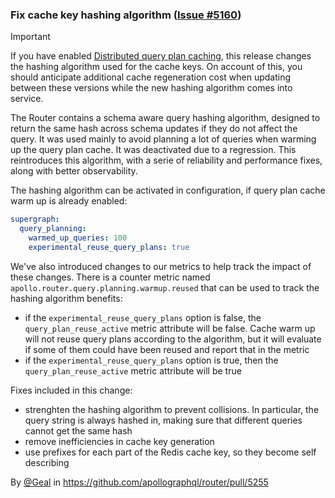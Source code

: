 ### Fix cache key hashing algorithm ([Issue #5160](https://github.com/apollographql/router/issues/5160))

> [!IMPORTANT]
> If you have enabled [Distributed query plan caching](https://www.apollographql.com/docs/router/configuration/distributed-caching/#distributed-query-plan-caching), this release changes the hashing algorithm used for the cache keys.  On account of this, you should anticipate additional cache regeneration cost when updating between these versions while the new hashing algorithm comes into service.

The Router contains a schema aware query hashing algorithm, designed to return the same hash across schema updates if they do not affect the query. It was used mainly to avoid planning a lot of queries when warming up the query plan cache. It was deactivated due to a regression. This reintroduces this algorithm, with a serie of reliability and performance fixes, along with better observability.

The hashing algorithm can be activated in configuration, if query plan cache warm up is already enabled:

```yaml title="router.yaml"
supergraph:
  query_planning:
    warmed_up_queries: 100
    experimental_reuse_query_plans: true
```


We've also introduced changes to our metrics to help track the impact of these changes. There is a counter metric named `apollo.router.query.planning.warmup.reused` that can be used to track the hashing algorithm benefits:
- if the `experimental_reuse_query_plans` option is false, the `query_plan_reuse_active` metric attribute will be false. Cache warm up will not reuse query plans according to the algorithm, but it will evaluate if some of them could have been reused and report that in the metric
- if the `experimental_reuse_query_plans` option is true, then the `query_plan_reuse_active` metric attribute will be true

Fixes included in this change:
- strenghten the hashing algorithm to prevent collisions. In particular, the query string is always hashed in, making sure that different queries cannot get the same hash
- remove inefficiencies in cache key generation
- use prefixes for each part of the Redis cache key, so they become self describing

By [@Geal](https://github.com/Geal) in https://github.com/apollographql/router/pull/5255
